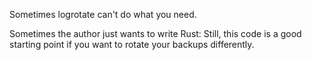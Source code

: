 Sometimes logrotate can't do what you need.

Sometimes the author just wants to write Rust:
Still, this code is a good starting point if you want to rotate your backups differently.
